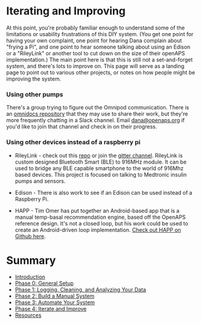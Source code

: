 # Iterating and Improving

At this point, you're probably familiar enough to understand some of the limitations or usability frustrations of this DIY system. (You get one point for having your own complaint, one point for hearing Dana complain about "frying a Pi", and one point to hear someone talking about using an Edison or a "RileyLink" or another tool to cut down on the size of their openAPS implementation.) The main point here is that this is still not a set-and-forget system, and there's lots to improve on. This page will serve as a landing page to point out to various other projects, or notes on how people might be improving the system.

### Using other pumps

There's a group trying to figure out the Omnipod communication. There is an [omnidocs repository](https://github.com/openaps/omnidocs) that they may use to share their work, but they're more frequently chatting in a Slack channel. Email dana@openaps.org if you'd like to join that channel and check in on their progress.

### Using other devices instead of a raspberry pi

* RileyLink - check out this [repo](https://github.com/ps2/rileylink) or join the [gitter channel](https://gitter.im/ps2/rileylink). RileyLink is custom designed Bluetooth Smart (BLE) to 916MHz module. It can be used to bridge any BLE capable smartphone to the world of 916Mhz based devices. This project is focused on talking to Medtronic insulin pumps and sensors.

* Edison - There is also work to see if an Edison can be used instead of a Raspberry Pi.

* HAPP - Tim Omer has put together an Android-based app that is a manual temp-basal recommendation engine, based off the OpenAPS reference design. It's not a closed loop, but his work could be used to create an Android-driven loop implementation. [Check out HAPP on Github here](https://github.com/timomer/happ). 

# Summary

* [Introduction](README.md)
* [Phase 0: General Setup](docs/getting-started/setup.md)
* [Phase 1: Logging, Cleaning, and Analyzing Your Data](docs/Log-clean-analyze-with-openaps-tools/log-clean-analyze.md)
* [Phase 2: Build a Manual System](docs/Build-manual-system/considerations.md)
* [Phase 3: Automate Your System](docs/Automate-system/considerations.md)
* [Phase 4: Iterate and Improve](docs/Iterate-improve/improvement-projects.md)
* [Resources](docs/Resources/resources.md)
